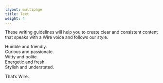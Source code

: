 ```yaml
---
layout: multipage
title: Text
weight: 4
---
```


These writing guidelines will help you to create clear and consistent content that speaks with a Wire voice and follows our style.

Humble and friendly. <br>
Curious and passionate. <br>
Witty and polite. <br>
Energetic and fresh. <br>
Stylish and understated.

That’s Wire.